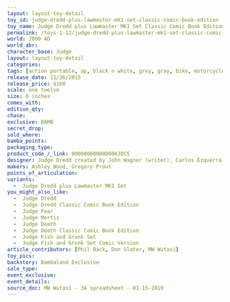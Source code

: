 ```yaml
---
layout: layout-toy-detail 
toy_id: judge-dredd-plus-lawmaster-mk1-set-classic-comic-book-edition
toy_name: Judge Dredd plus Lawmaster MK1 Set Classic Comic Book Edition
permalink: /toys-1-12/judge-dredd-plus-lawmaster-mk1-set-classic-comic-book-edition.html
world: 2000 AD
world_abr: 
character_base: Judge
layout: layout-toy-detail
categories: 
tags: [action portable, ap, black n white, grey, gray, bike, motorcycle, vehicle]
release_date: 11/26/2015
release_price: $160 
scale: one twelve
size: 6 inches
comes_with: 
edition_qty: 
chase: 
exclusive: BAMB
secret_drop: 
sold_where: 
bamba_points: 
packaging_type: 
product_code_/_link: 000000000000000JDCS
designer: Judge Dredd created by John Wagner (writer), Carlos Ezquerra (artist), Pat Mills (editor) - 2000AD
makers: Ashley Wood, Gregory Prout
points_of_articulation: 
variants: 
  -  Judge Dredd plus Lawmaster MK1 Set
you_might_also_like: 
  -  Judge Dredd
  -  Judge Dredd Classic Comic Book Edition
  -  Judge Fear 
  -  Judge Mortis
  -  Judge Death
  -  Judge Death Classic Comic Book Edition
  -  Judge Fish and Gronk Set
  -  Judge Fish and Gronk Set Comic Version
article_contributors: [Phil Back, Don Slater, MW Wutasi]
toy_pics: 
backstory: Bambaland Exclusive
sale_type: 
event_exclusive: 
event_details: 
source_doc: MW Wutasi - 3A spreadsheet - 01-15-2019
---
```


